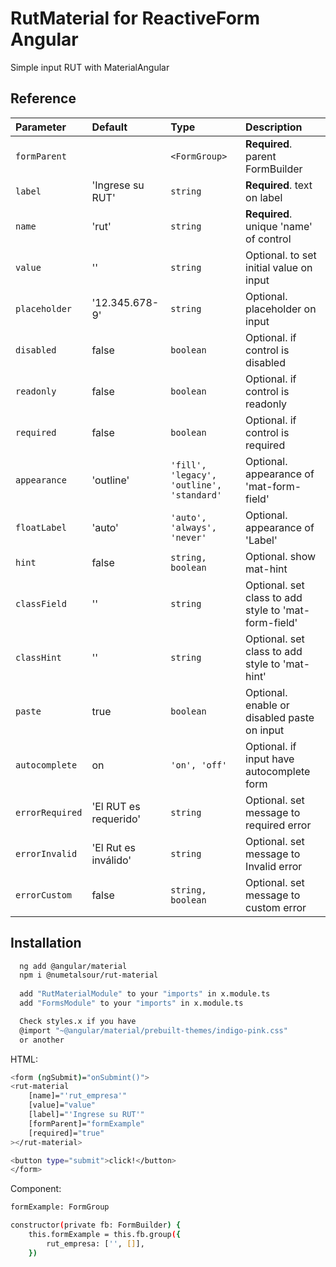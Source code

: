 
# RutMaterial for ReactiveForm Angular

Simple input RUT with MaterialAngular



## Reference


| Parameter | Default    | Type     | Description                |
| :-------- | :------- | :------- | :------------------------- |
| `formParent`| <FormGroup> | `<FormGroup>` | **Required**. parent FormBuilder  |
| `label`|'Ingrese su RUT' | `string` | **Required**. text on label |
| `name`|'rut' | `string` | **Required**. unique 'name' of control  |
| `value`| ''| `string ` | Optional. to set initial value on input |
| `placeholder`| '12.345.678-9'| `string`  | Optional. placeholder on input |
| `disabled`| false | `boolean` | Optional. if control is disabled |
| `readonly`| false | `boolean` | Optional. if control is readonly |
| `required`| false | `boolean` | Optional. if control is required |
| `appearance`| 'outline'| `'fill', 'legacy', 'outline', 'standard'` | Optional. appearance of 'mat-form-field' |
| `floatLabel`| 'auto'| `'auto', 'always', 'never'` | Optional. appearance of 'Label' |
| `hint`| false | `string, boolean` | Optional. show mat-hint|
| `classField`| '' | `string` | Optional. set class to add style to 'mat-form-field' |
| `classHint`| ''| `string` | Optional. set class to add style to 'mat-hint' |
| `paste`| true| `boolean` | Optional. enable or disabled paste on input |
| `autocomplete`| on| `'on', 'off'` | Optional. if input have autocomplete form |
| `errorRequired`| 'El RUT es requerido' | `string` | Optional. set message to required error |
| `errorInvalid`| 'El Rut es inválido'| `string` | Optional. set message to Invalid error |
| `errorCustom`| false | `string, boolean` | Optional. set message to custom error |



  
## Installation

```bash
  ng add @angular/material
  npm i @numetalsour/rut-material
  
  add "RutMaterialModule" to your "imports" in x.module.ts 
  add "FormsModule" to your "imports" in x.module.ts

  Check styles.x if you have
  @import "~@angular/material/prebuilt-themes/indigo-pink.css"
  or another
```
HTML:
```bash
<form (ngSubmit)="onSubmint()">
<rut-material
    [name]="'rut_empresa'"
    [value]="value"
    [label]="'Ingrese su RUT'"
    [formParent]="formExample"
    [required]="true"
></rut-material>

<button type="submit">click!</button>
</form>
```

Component:
```bash
formExample: FormGroup

constructor(private fb: FormBuilder) {
    this.formExample = this.fb.group({
        rut_empresa: ['', []],
    })
```


    


